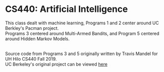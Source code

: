 # CS440: Artificial Intelligence

This class dealt with machine learning, Programs 1 and 2 center around UC Berkley's Pacman  project. <br/>
Programs 3 centered around Multi-Armed Bandits, and Program 5 centered around Hidden Markov Models. <br/>
<br/>

Source code from Programs 3 and 5 originally written by Travis Mandel for UH Hilo CS440 Fall 2019. <br/>
UC Berkeley's original project can be viewed [here](http://inst.eecs.berkeley.edu/~cs188/pacman/pacman.html)
